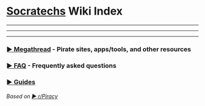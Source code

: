 # [Socratechs](https://www.facebook.com/groups/socratechs/) Wiki Index


---

---

---



### [► Megathread](https://github.com/dexter21767/socratechs/blob/gh-pages/megathread.md) - Pirate sites, apps/tools, and other resources



### [► FAQ](https://github.com/dexter21767/socratechs/blob/gh-pages/faq.md) - Frequently asked questions



### [► Guides](https://github.com/dexter21767/socratechs/blob/gh-pages/guides.md)




###### Based on [► r/Piracy](https://www.reddit.com/r/Piracy/wiki)


